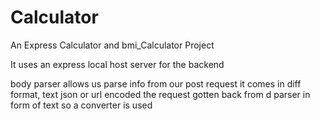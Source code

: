# Calculator

An Express Calculator and bmi_Calculator Project

It uses an express local host server for the backend

body parser allows us parse info from our post request
it comes in diff format, text json or url encoded
the request gotten back from d parser in form of text so a converter is used 